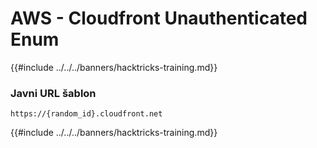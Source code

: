# AWS - Cloudfront Unauthenticated Enum

{{#include ../../../banners/hacktricks-training.md}}

### Javni URL šablon
```
https://{random_id}.cloudfront.net
```
{{#include ../../../banners/hacktricks-training.md}}
